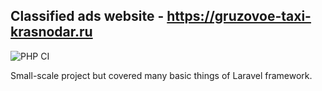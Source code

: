 ## Classified ads website  - https://gruzovoe-taxi-krasnodar.ru

![PHP CI](https://github.com/Alexey-654/cargo-taxi-classified-ads/workflows/PHP%20CI/badge.svg)  

Small-scale project but covered many basic things of Laravel framework.  
